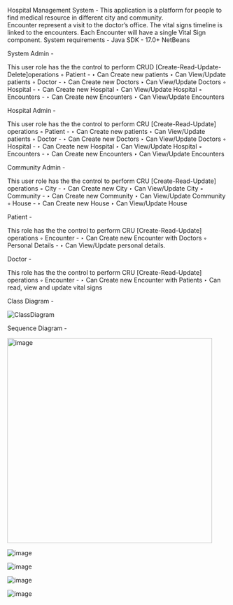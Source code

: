 Hospital Management System - 
This application is a platform for people to find medical resource in different city and 
community.  
Encounter represent a visit to the doctor’s office. The vital signs timeline is linked to the encounters. Each Encounter will have a single Vital Sign component.
System requirements -
Java SDK - 17.0+
NetBeans 


System Admin - 

This user role has the the control to perform CRUD [Create-Read-Update-Delete]operations 
	◦ Patient - 
		‣ Can Create new patients
		‣ Can View/Update patients
	◦ Doctor - 
		‣ Can Create new Doctors
		‣ Can View/Update Doctors
	◦ Hospital - 
		‣ Can Create new Hospital
		‣ Can View/Update Hospital
	◦ Encounters - 
		‣ Can Create new Encounters
		‣ Can View/Update Encounters


Hospital Admin - 

This user role has the the control to perform CRU [Create-Read-Update] operations 
	◦ Patient - 
		‣ Can Create new patients
		‣ Can View/Update patients
	◦ Doctor - 
		‣ Can Create new Doctors
		‣ Can View/Update Doctors
	◦ Hospital - 
		‣ Can Create new Hospital
		‣ Can View/Update Hospital
	◦ Encounters - 
		‣ Can Create new Encounters
		‣ Can View/Update Encounters

Community Admin - 

This user role has the the control to perform CRU [Create-Read-Update] operations 
	◦ City - 
		‣ Can Create new City
		‣ Can View/Update City
	◦ Community - 
		‣ Can Create new Community
		‣ Can View/Update Community
	◦ House - 
		‣ Can Create new House
		‣ Can View/Update House

Patient - 

This role has the the control to perform CRU [Create-Read-Update] operations 
	◦ Encounter - 
		‣ Can Create new Encounter with Doctors
	◦ Personal Details - 
		‣ Can View/Update personal details.

Doctor - 

This role has the the control to perform CRU [Create-Read-Update] operations 
	◦ Encounter - 
		‣ Can Create new Encounter with Patients
		‣ Can read, view and update vital signs
		
		
Class Diagram -



![ClassDiagram](https://user-images.githubusercontent.com/34863107/198932309-8c57fc1d-5e0b-4591-9432-d612e49db79e.png)

Sequence Diagram -

<img width="468" alt="image" src="https://user-images.githubusercontent.com/34863107/198932575-5f357ad3-3e60-4b47-b9b1-03373a7f3aa8.png">

![image](https://user-images.githubusercontent.com/34863107/198932630-d465f66c-2c46-4296-9ad1-baafd7d7638f.png)

![image](https://user-images.githubusercontent.com/34863107/198932709-86103eeb-64a4-439b-8126-370ed2aa1769.png)

![image](https://user-images.githubusercontent.com/34863107/198932742-10eff5ef-9049-4417-a6ac-01faaa26ed93.png)

![image](https://user-images.githubusercontent.com/34863107/198932794-18bdd85a-3e73-4f5d-a382-e00ed2712e24.png)






	
	
